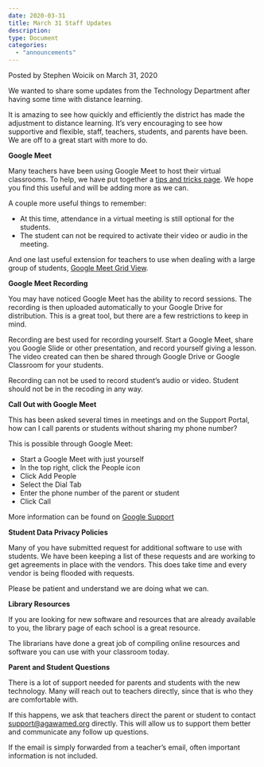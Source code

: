 ```yaml
---
date: 2020-03-31
title: March 31 Staff Updates
description:
type: Document
categories:
  - "announcements"
---
```

Posted by Stephen Woicik on March 31, 2020

We wanted to share some updates from the Technology Department after having some time with distance learning. 

It is amazing to see how quickly and efficiently the district has made the adjustment to distance learning. It’s very encouraging to see how supportive and flexible, staff, teachers, students, and parents have been. We are off to a great start with more to do. 

**Google Meet**

Many teachers have been using Google Meet to host their virtual classrooms. To help, we have put together a [tips and tricks page](https://tech.agawamed.org/g%20suite/hangouts-meet-classroom/). We hope you find this useful and will be adding more as we can. 

A couple more useful things to remember:
- At this time, attendance in a virtual meeting is still optional for the students. 
- The student can not be required to activate their video or audio in the meeting. 

And one last useful extension for teachers to use when dealing with a large group of students, [Google Meet Grid View](https://chrome.google.com/webstore/detail/google-meet-grid-view/bjkegbgpfgpikgkfidhcihhiflbjgfic?hl=en-US). 

**Google Meet Recording**

You may have noticed Google Meet has the ability to record sessions. The recording is then uploaded automatically to your Google Drive for distribution. This is a great tool, but there are a few restrictions to keep in mind. 

Recording are best used for recording yourself. Start a Google Meet, share you Google Slide or other presentation, and record yourself giving a lesson. The video created can then be shared through Google Drive or Google Classroom for your students. 

Recording can not be used to record student’s audio or video. Student should not be in the recoding in any way.

**Call Out with Google Meet**

This has been asked several times in meetings and on the Support Portal, how can I call parents or students without sharing my phone number? 

This is possible through Google Meet:
- Start a Google Meet with just yourself 
- In the top right, click the People icon
- Click Add People
- Select the Dial Tab
- Enter the phone number of the parent or student
- Click Call 

More information can be found on [Google Support](https://support.google.com/meet/answer/9303164?hl=en&ref_topic=7192926&visit_id=637118130646547726-50618672&rd=1)

**Student Data Privacy Policies**

Many of you have submitted request for additional software to use with students. We have been keeping a list of these requests and are working to get agreements in place with the vendors. This does take time and every vendor is being flooded with requests. 

Please be patient and understand we are doing what we can. 

**Library Resources**

If you are looking for new software and resources that are already available to you, the library page of each school is a great resource. 

The librarians have done a great job of compiling online resources and software you can use with your classroom today. 

**Parent and Student Questions**

There is a lot of support needed for parents and students with the new technology. Many will reach out to teachers directly, since that is who they are comfortable with. 

If this happens, we ask that teachers direct the parent or student to contact support@agawamed.org directly. This will allow us to support them better and communicate any follow up questions. 

If the email is simply forwarded from a teacher’s email, often important information is not included. 


